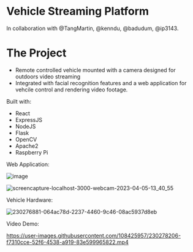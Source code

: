 # Vehicle Streaming Platform

In collaboration with @TangMartin, @kenndu, @badudum, @ip3143.  

# The Project  
 - Remote controlled vehicle mounted with a camera designed for outdoors video streaming 
 - Integrated with facial recognition features and a web application for vehcile control and rendering video footage.  
  
Built with:
 - React
 - ExpressJS
 - NodeJS
 - Flask
 - OpenCV
 - Apache2
 - Raspberry Pi


Web Application:

![image](https://user-images.githubusercontent.com/108425957/230277789-f392888c-394d-4e5d-a588-0f6859a39d8e.png)  

![screencapture-localhost-3000-webcam-2023-04-05-13_40_55](https://user-images.githubusercontent.com/108425957/230277955-03c23855-bb68-4d95-98fc-04eb7d941c8d.png)
  
Vehicle Hardware:   

![230276881-064ac78d-2237-4460-9c46-08ac5937d8eb](https://user-images.githubusercontent.com/108425957/230277641-6592aaa0-38ed-4ca3-a475-815d0062d7d9.png)

Video Demo:

https://user-images.githubusercontent.com/108425957/230278206-f7310cce-52f6-4538-a919-83e599965822.mp4
